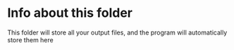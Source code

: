 # Info about this folder 
This folder will store all your output files, and the program will automatically store them here
